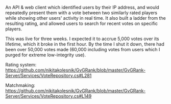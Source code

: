 An API & web client which identified users by their IP address, and would repeatedly present them with a vote between two similarly rated players while showing other users' activity in real time. It also built a ladder from the resulting rating, and allowed users to search for recent votes on specific players.

This was live for three weeks. I expected it to accrue 5,000 votes over its lifetime, which it broke in the first hour. By the time I shut it down, there had been over 50,000 votes made (60,000 including votes from users which I purged for extreme low-integrity use).

Rating system:
https://github.com/nikitakolesnik/GvGRank/blob/master/GvGRank-Server/Services/VoteRepository.cs#L281

Matchmaking:
https://github.com/nikitakolesnik/GvGRank/blob/master/GvGRank-Server/Services/VoteRepository.cs#L149
